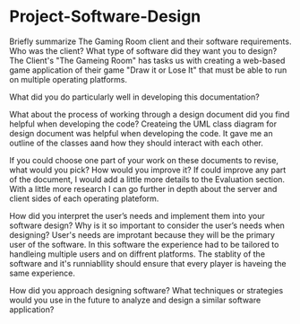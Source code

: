 # Project-Software-Design

Briefly summarize The Gaming Room client and their software requirements. Who was the client? What type of software did they want you to design?
    The Client's "The Gameing Room" has tasks us with creating a web-based game application of their game "Draw it or Lose It" that must be able to run on multiple operating platforms.
    
    
What did you do particularly well in developing this documentation?

What about the process of working through a design document did you find helpful when developing the code?
    Createing the UML class diagram for design document was helpful when developing the code. It gave me an outline of the classes aand how they should interact with each other.
    
If you could choose one part of your work on these documents to revise, what would you pick? How would you improve it?
    If could improve any part of the document, I would add a little more details to the Evaluation section. With a little more research  I can go further in depth about the server and client sides of each operating plateform.

How did you interpret the user’s needs and implement them into your software design? Why is it so important to consider the user’s needs when designing?
    User's needs are improtant because they will be the primary user of the software. In this software the experience had to be tailored to handleing multiple users and on diffrent platforms. The stablity of the software and it's runniabllity should ensure that every player is haveing the same experience.
    
How did you approach designing software? What techniques or strategies would you use in the future to analyze and design a similar software application?
